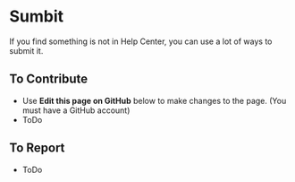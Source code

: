 # Sumbit 

If you find something is not in Help Center, you can use a lot of ways to submit it.

## To Contribute

- Use **Edit this page on GitHub** below to make changes to the page. (You must have a GitHub account)
- ToDo

## To Report

- ToDo